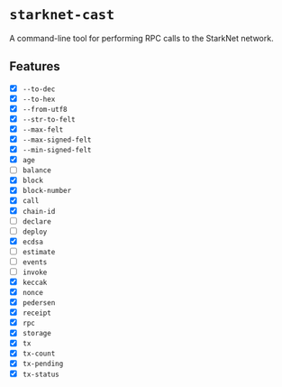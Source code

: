 # `starknet-cast`

A command-line tool for performing RPC calls to the StarkNet network.

## Features

-   [x] `--to-dec`
-   [x] `--to-hex`
-   [x] `--from-utf8`
-   [x] `--str-to-felt`
-   [x] `--max-felt`
-   [x] `--max-signed-felt`
-   [x] `--min-signed-felt`
-   [x] `age`
-   [ ] `balance`
-   [x] `block`
-   [x] `block-number`
-   [x] `call`
-   [x] `chain-id`
-   [ ] `declare`
-   [ ] `deploy`
-   [x] `ecdsa`
-   [ ] `estimate`
-   [ ] `events`
-   [ ] `invoke`
-   [x] `keccak`
-   [x] `nonce`
-   [x] `pedersen`
-   [x] `receipt`
-   [x] `rpc`
-   [x] `storage`
-   [x] `tx`
-   [x] `tx-count`
-   [x] `tx-pending`
-   [x] `tx-status`
